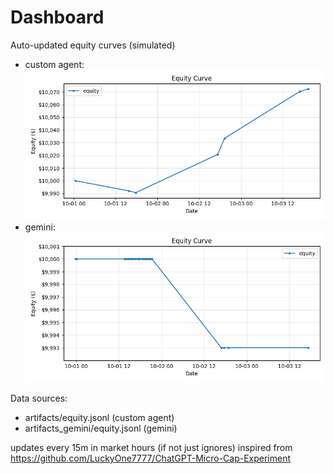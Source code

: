 # Dashboard

Auto-updated equity curves (simulated)

- custom agent: ![Equity Curve](artifacts/equity.png?v=5911c65)
- gemini: ![Equity Curve (Gemini)](artifacts_gemini/equity.png?v=5911c65)

Data sources:
- artifacts/equity.jsonl (custom agent)
- artifacts_gemini/equity.jsonl (gemini)

updates every 15m in market hours (if not just ignores)
inspired from https://github.com/LuckyOne7777/ChatGPT-Micro-Cap-Experiment